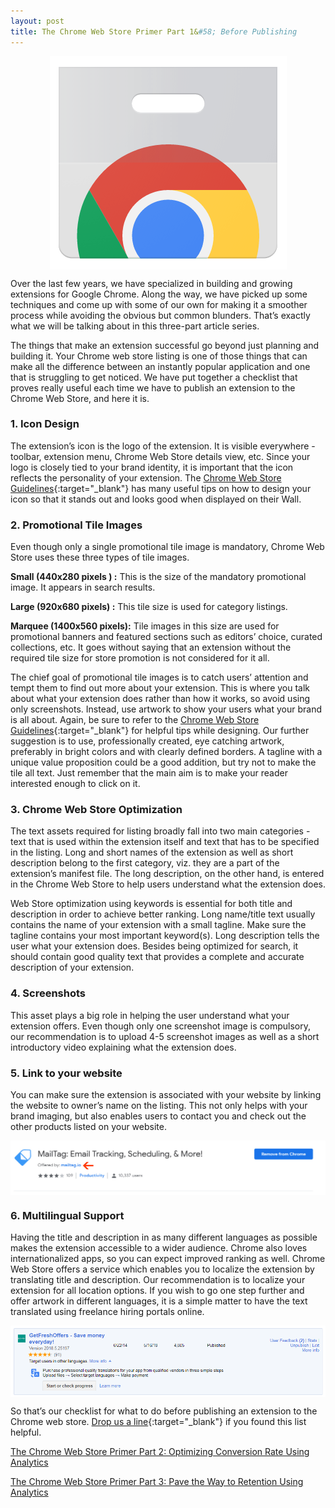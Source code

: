 ```yaml
---
layout: post
title: The Chrome Web Store Primer Part 1&#58; Before Publishing
---
```


<img style="display: block; margin: auto;" alt="Chrome Web Store" title="Chrome Web Store" src="/images/chrome-webstore-logo.png">

Over the last few years, we have specialized in building and growing extensions for Google Chrome. Along the way, we have picked up some techniques and come up with some of our own for making it a smoother process while avoiding the obvious but common blunders. That’s exactly what we will be talking about in this three-part article series.


The things that make an extension successful go beyond just planning and building it. Your Chrome web store listing is one of those things that can make all the difference between an instantly popular application and one that is struggling to get noticed. We have put together a checklist that proves really useful each time we have to publish an extension to the Chrome Web Store, and here it is.


### 1. Icon Design
The extension’s icon is the logo of the extension. It is visible everywhere -  toolbar, extension menu, Chrome Web Store details view, etc. Since your logo is closely tied to your brand identity, it is important that the icon reflects the personality of your extension. The [Chrome Web Store Guidelines](https://developer.chrome.com/webstore/images#icons "Chrome Web Store Guidelines"){:target="_blank"} has many useful tips on how to design your icon so that it stands out and looks good when displayed on their Wall.



### 2. Promotional Tile Images
Even though only a single promotional tile image is mandatory, Chrome Web Store uses these three types of tile images.

**Small (440x280 pixels ) :** This is the size of the mandatory promotional image. It appears in search results.

**Large (920x680 pixels) :** This tile size is used for category listings.

**Marquee (1400x560 pixels):** Tile images in this size are used for promotional banners and featured sections such as editors’ choice, curated collections, etc.  It goes without saying that an extension without the required tile size for store promotion is not considered for it all.

The chief goal of promotional tile images is to catch users’ attention and tempt them to find out more about your extension. This is where you talk about what your extension does rather than how it works, so avoid using only screenshots. Instead, use artwork to show your users what your brand is all about. Again, be sure to refer to the [Chrome Web Store Guidelines](https://developer.chrome.com/webstore/images#promo "Chrome Web Store Guidelines"){:target="_blank"} for helpful tips while designing. Our further suggestion is to use, professionally created, eye catching artwork, preferably in bright colors and with clearly defined borders. A tagline with a unique value proposition could be a good addition, but try not to make the tile all text. Just remember that the main aim is to make your reader interested enough to click on it.


### 3. Chrome Web Store Optimization
The text assets required for listing broadly fall into two main categories - text that is used within the extension itself and text that has to be specified in the listing.  Long and short names of the extension as well as short description belong to the first category, viz. they are a part of the extension’s manifest file. The long description, on the other hand, is entered in the Chrome Web Store to help users understand what the extension does. 


Web Store optimization using keywords is essential for both title and description in order to achieve better ranking. Long name/title text usually contains the name of your extension with a small tagline. Make sure the tagline contains your most important keyword(s). Long description tells the user what your extension does. Besides being optimized for search, it should contain good quality text that provides a complete and accurate description of your extension.


### 4. Screenshots
This asset plays a big role in helping the user understand what your extension offers. Even though only one screenshot image is compulsory, our recommendation is to upload 4-5 screenshot images as well as a short introductory video explaining what the extension does.


### 5. Link to your website
You can make sure the extension is associated with your website by linking the website to owner’s name on the listing. This not only helps with your brand imaging, but also enables users to contact you and check out the other products listed on your website.

<img style="display: block; margin: auto;" alt="Link to your website" title="Link to your website" src="/images/link-to-your-website.jpg">

### 6. Multilingual Support
Having the title and description in as many different languages as possible makes the extension accessible to a wider audience. Chrome also loves internationalized apps, so you can expect improved ranking as well. Chrome Web Store offers a service which enables you to localize the extension by translating title and description.  Our recommendation is to localize your extension for all location options. If you wish to go one step further and offer artwork in different languages, it is a simple matter to have the text translated using freelance hiring portals online.

<img style="display: block; margin: auto;" alt="Chrome Web Store Translation Service" title="Chrome Web Store Translation Service" src="/images/chrome-webstore-translation-service.png">

So that’s our checklist for what to do before publishing an extension to the Chrome web store. [Drop us a line](mailto:hello@vshsolutions.com?subject=The%20Chrome%20Web%20Store%20Primer%20Part%201%3A%20Before%20Publishing "Drop us a line"){:target="_blank"} if you found this list helpful.



[The Chrome Web Store Primer Part 2: Optimizing Conversion Rate Using Analytics](http://blog.vshsolutions.com/the-chrome-web-store-primer-part-2-optimizing-conversion-rate-using-analytics/ "The Chrome Web Store Primer Part 2: Optimizing Conversion Rate Using Analytics")

[The Chrome Web Store Primer Part 3: Pave the Way to Retention Using Analytics](http://blog.vshsolutions.com/the-chrome-web-store-primer-part-3-pave-the-way-to-retention-using-analytics/ "The Chrome Web Store Primer Part 3: Pave the Way to Retention Using Analytics")

